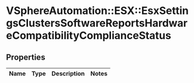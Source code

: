 # VSphereAutomation::ESX::EsxSettingsClustersSoftwareReportsHardwareCompatibilityComplianceStatus

## Properties
Name | Type | Description | Notes
------------ | ------------- | ------------- | -------------


